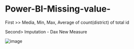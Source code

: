 # Power-BI-Missing-value- 
First >>
Media, Min, Max, Average of count(district) of total id



Second> Imputation - Dax 
New Measure

![image](https://user-images.githubusercontent.com/65704118/226706581-1bc068d0-1d34-4a32-b310-5cdb9d058652.png)
